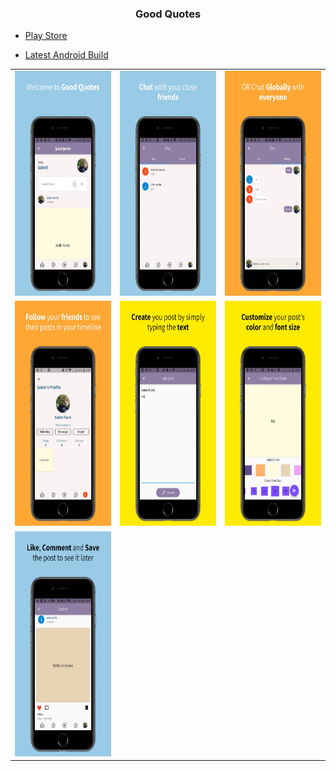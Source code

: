 <center><h3>Good Quotes</h3></center>

- [Play Store](https://play.google.com/store/apps/details?id=com.goodquotes.motivational_quotes&pli=1)

- [Latest Android Build](https://github.com/saket-shetty/Good-quotes/raw/master/build/app/outputs/apk/release/app_release.apk)

<table>
  <tr>
    <td><img src="screenshot/screenshot1.jpeg" width="220" height="360"></td>
     <td><img src="screenshot/screenshot2.jpeg" width="220" height="360"></td>
     <td><img src="screenshot/screenshot3.jpeg" width="220" height="360"></td>
  </tr>
    <tr>
     <td><img src="screenshot/screenshot4.jpeg" width="220" height="360"></td>
     <td><img src="screenshot/screenshot5.jpeg" width="220" height="360"></td>
     <td><img src="screenshot/screenshot6.jpeg" width="220" height="360"></td>
   </tr>
  <tr>
     <td><img src="screenshot/screenshot7.jpeg" width="220" height="360"></td>
   </tr>
</table>
